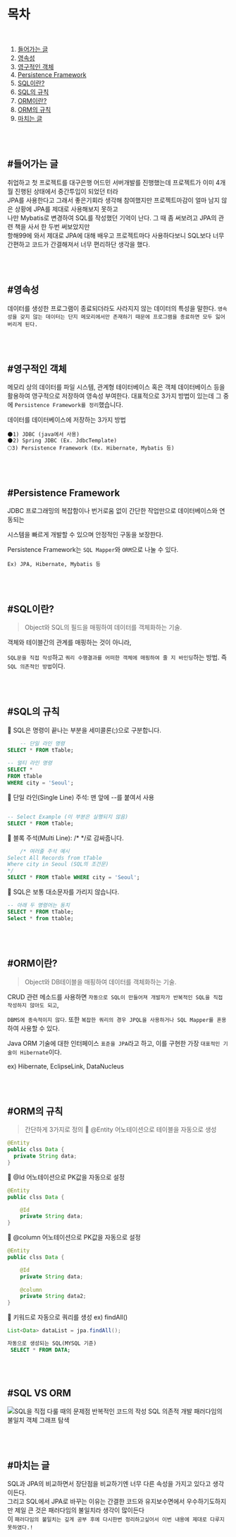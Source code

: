 # 목차
<br>  


1. [들어가는 글](#들어가는-글)  
2. [영속성](#영속성)  
3. [영구적인 객체](#영구적인-객체)  
4. [Persistence Framework](#persistence-framework)  
5. [SQL이란?](#sql이란)  
6. [SQL의 규칙](#sql의-규칙)  
7. [ORM이란?](#orm이란)  
8. [ORM의 규칙](#orm의-규칙)  
9. [마치는 글](#마치는-글)  
 

<br>  
<br>  

## #들어가는 글   
취업하고 첫 프로젝트를 대구은행 어드민 서버개발를 진행했는데 프로젝트가 이미 4개월 진행된 상태에서 중간투입이 되었던 터라  
JPA를 사용한다고 그래서 좋은기회라 생각해 참여했지만 프로젝트마감이 얼마 남지 않은 상황에 JPA를 제대로 사용해보지 못하고   
나만 Mybatis로 변경하여 SQL를 작성했던 기억이 난다. 그 때 좀 써보려고 JPA의 관련 책을 사서 한 두번 써보았지만   
항해99에 와서 제대로 JPA에 대해 배우고 프로젝트마다 사용하다보니 SQL보다 너무 간편하고 코드가 간결해져서 너무 편리하단 생각을 했다.  

<br>  
<br>  


## #영속성
데이터를 생성한 프로그램이 종료되더라도 사라지지 않는 데이터의 특성을 말한다.
`영속성을 갖지 않는 데이터는 단지 메모리에서만 존재하기 때문에 프로그램을 종료하면 모두 잃어버리게 된다.`

<br>  
<br>  

## #영구적인 객체
메모리 상의 데이터를 파일 시스템, 관계형 테이터베이스 혹은 객체 데이터베이스 등을 활용하여 영구적으로 저장하여 영속성 부여한다.
대표적으로 3가지 방법이 있는데 그 중에 `Persistence Framework를 정리`했습니다.  
  
데이터를 데이터베이스에 저장하는 3가지 방법  
```
🌑1) JDBC (java에서 사용)
🌑2) Spring JDBC (Ex. JdbcTemplate)
🌕3) Persistence Framework (Ex. Hibernate, Mybatis 등)
```

<br>  
<br>  


## #Persistence Framework  

JDBC 프로그래밍의 복잡함이나 번거로움 없이 간단한 작업만으로 데이터베이스와 연동되는  

시스템을 빠르게 개발할 수 있으며 안정적인 구동을 보장한다.  

Persistence Framework는 `SQL Mapper`와 `ORM`으로 나눌 수 있다.  

`Ex) JPA, Hibernate, Mybatis 등 ` 

<br>  
<br>  

## #SQL이란?
> Object와 SQL의 필드을 매핑하여 데이터를 객체화하는 기술.  

객체와 테이블간의 관계를 매핑하는 것이 아니라,  

`SQL문을 직접 작성`하고 `쿼리 수행결과를 어떠한 객체에 매핑하여 줄 지 바인딩`하는 방법. 즉 `SQL 의존적인 방법`이다.   

<br>  
<br>  


## #SQL의 규칙
📍 SQL은 명령이 끝나는 부분을 세미콜론(;)으로 구분합니다. 
```sql
	-- 단일 라인 명령
SELECT * FROM tTable;
 
-- 멀티 라인 명령
SELECT * 
FROM tTable
WHERE city = 'Seoul';

```  
📍 단일 라인(Single Line) 주석: 맨 앞에 --를 붙여서 사용
```sql

-- Select Example (이 부분은 실행되지 않음)
SELECT * FROM tTable;
```

📍 블록 주석(Multi Line): /* */로 감싸줍니다. 
```sql
	/* 여러줄 주석 예시
Select All Records from tTable
Where city in Seoul (SQL의 조건문)
*/
SELECT * FROM tTable WHERE city = 'Seoul';

```

📍 SQL은 보통 대소문자를 가리지 않습니다. 
```sql
-- 아래 두 명령어는 동치
SELECT * FROM tTable;
Select * from ttable;
```


<br>  
<br>  


## #ORM이란?  
>Object와 DB테이블을 매핑하여 데이터를 객체화하는 기술.  

CRUD 관련 메소드를 사용하면 `자동으로 SQL이 만들어져 개발자가 반복적인 SQL을 직접 작성하지 않아도 되고`, 

`DBMS에 종속적이지 않다`. 또한 `복잡한 쿼리의 경우 JPQL을 사용하거나 SQL Mapper를 혼용`하여 사용할 수 있다.  

Java ORM 기술에 대한 인터페이스 `표준을 JPA`라고 하고, 이를 구현한 가장 `대표적인 기술이 Hibernate`이다.  

ex) Hibernate, EclipseLink, DataNucleus




<br>  
<br>  



## #ORM의 규칙 
> 간단하게 3가지로 정의
📍 @Entity 어노테이션으로 테이블을 자동으로 생성
```JAVA
@Entity
public clss Data {
  private String data;
}
```
📍 @Id 어노테이션으로 PK값을 자동으로 설정
```JAVA
@Entity
public clss Data {

    @Id
    private String data;
}
```
📍 @column 어노테이션으로 PK값을 자동으로 설정
```JAVA
@Entity
public clss Data {

    @Id
    private String data;
  
    @column
    private String data2;
}
```

📍 키워드로 자동으로 쿼리를 생성 ex) findAll()
```java
List<Data> dataList = jpa.findAll();
```  
```sql
자동으로 생성되는 SQL(MYSQL 기준)
 SELECT * FROM DATA;
```




<br>  
<br>  




## #SQL VS ORM

![SQL을 직접 다룰 때의 문제점 반복적인 코드의 작성 SQL 의존적 개발 패러다임의 불일치 객체 그래프 탐색](https://user-images.githubusercontent.com/81284265/172038331-49f267e1-6738-407a-9a35-d12901bd2396.png)



<br>  
<br>  


## #마치는 글
SQL과 JPA의 비교하면서 장단점을 비교하기엔 너무 다른 속성을 가지고 있다고 생각이든다.    
그리고 SQL에서 JPA로 바꾸는 이유는 간결한 코드와 유지보수면에서 우수하기도하지만 제일 큰 것은 패러다임의 불일치라 생각이 많이든다  
이 `패러다임의 불일치는 깊게 공부 후에 다시한번 정리하고싶어서 이번 내용에 제대로 다루지 못하였다.!`  
